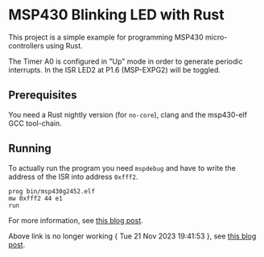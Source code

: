 MSP430 Blinking LED with Rust
==============================

This project is a simple example for programming MSP430 micro-controllers using Rust.

The Timer A0 is configured in "Up" mode in order to generate periodic interrupts.  In the ISR LED2 at P1.6 (MSP-EXPG2) will be toggled.


Prerequisites
--------------

You need a Rust nightly version (for `no-core`), clang and the msp430-elf GCC tool-chain.


Running
--------

To actually run the program you need `mspdebug` and have to write the address of the ISR into address `0xfff2`.

    prog bin/msp430g2452.elf
    mw 0xfff2 44 e1
    run


For more information, see [this blog post](https://aboutembedded.wordpress.com/2016/11/16/rust-for-msp430/).

Above link is no longer working { Tue 21 Nov 2023 19:41:53 }, see [this blog post](https://aboutembedded.wordpress.com/2016/11/16/rust-for-msp430/).
